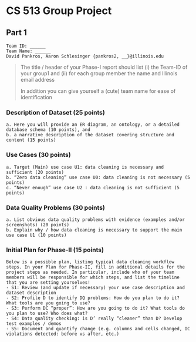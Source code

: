 # CS 513 Group Project
## Part 1
    Team ID: ______
    Team Name: ______
    David Pankros, Aaron Schlesinger {pankros2, __}@illinois.edu

> The title / header of your Phase-I report should list (i) the Team-ID of your group1 and (ii) for each group member the name and Illinois email address
> 
> In addition you can give yourself a (cute) team name for ease of identification
 
### Description of Dataset (25 points)
    a. Here you will provide an ER diagram, an ontology, or a detailed database schema (10 points), and
    b. a narrative description of the dataset covering structure and content (15 points)

### Use Cases (30 points)
    a. Target (Main) use case U1: data cleaning is necessary and sufficient (20 points)
    b. “Zero data cleaning” use case U0: data cleaning is not necessary (5 points)
    c. “Never enough” use case U2 : data cleaning is not sufficient (5 points)

### Data Quality Problems (30 points)
    a. List obvious data quality problems with evidence (examples and/or screenshots) (20 points)
    b. Explain why / how data cleaning is necessary to support the main use case U1 (10 points)

### Initial Plan for Phase-II (15 points)
    Below is a possible plan, listing typical data cleaning workflow steps. In your Plan for Phase-II, fill in additional details for the project steps as needed. In particular, include who of your team members will be responsible for which steps, and list the timeline that you are setting yourselves!
    - S1: Review (and update if necessary) your use case description and dataset description
    - S2: Profile D to identify DQ problems: How do you plan to do it? What tools are you going to use?
    - S3: Perform DC “proper”: How are you going to do it? What tools do you plan to use? Who does what?
    - S4: Data quality checking: is D’ really “cleaner” than D? Develop test examples / demos
    - S5: Document and quantify change (e.g. columns and cells changed, IC violations detected: before vs after, etc.)
